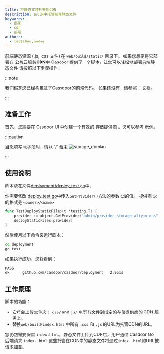 ```yaml
---
title: 将静态文件托管到CDN
description: 在CDN中托管前端静态文件
keywords:
  - 部署
  - cdn
  - 前端
authors:
  - leo220yuyaodog
---
```


前端静态资源 (.js, .css 文件) 在 `web/build/static/` 目录下。 如果您想要将它部署在 公共云服务**CDN**中 Casdoor 提供了一个脚本，让您可以轻松地部署前端静态文件 请按照以下步骤操作：

:::note

我们假定您已经构建过了Cassdoor的前端代码。 如果还没有，请参照： [文档](/docs/basic/server-installation#frontend-1)。

:::

## 准备工作

首先，您需要在 Casdoor UI 中创建一个有效的 [存储提供商](/docs/provider/storage/overview) 。您可以参考 [示例](/docs/provider/storage/aliyun-oss)。

:::caution

当您填写 `域`字段时，请以 '/' 结束 ![storage_domian](/img/deployment/deploy-cdn/storage_domian.png)

:::

## 使用说明

脚本放在文件[deployment/deploy_test.go](https://github.com/casdoor/casdoor/blob/7b0b426a76fd77b89817e0eafcccaed8d15b8cf4/deployment/deploy_test.go)中。

你需要修改 [deploy_test.go](https://github.com/casdoor/casdoor/blob/7b0b426a76fd77b89817e0eafcccaed8d15b8cf4/deployment/deploy_test.go)中传入`GetProvider()`方法的参数 `id`的值。 提供商 `id` 的格式是 `<owner>/<name>`

```go
func TestDeployStaticFiles(t *testing.T) {
    provider := object.GetProvider("admin/provider_storage_aliyun_oss")
    deployStaticFiles(provider)
}
```

然后使用以下命令来运行脚本：
```bash
cd deployment
go test
```

如果执行成功，您将看到：
```bash
PASS
ok      github.com/casdoor/casdoor/deployment   2.951s
```

## 工作原理

脚本的功能：

- 它将会上传文件夹： `css/` and `js/` 中所有文件到指定的存储提供商的 CDN 服务上。
- 替换`web/build/index.html` 中所有 `.css` 和 `.js` 的URL为托管CDN的URL。

您仍然需要保留 `index.html`。 静态文件上传到CDN后，用户通过 Casdoor Go 后端请求 `index. html` 这些托管在CDN中的静态文件将通过`index. html`的URL被请求加载。
